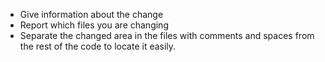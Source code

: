 - Give information about the change
- Report which files you are changing
- Separate the changed area in the files with comments and spaces from the rest of the code to locate it easily.
